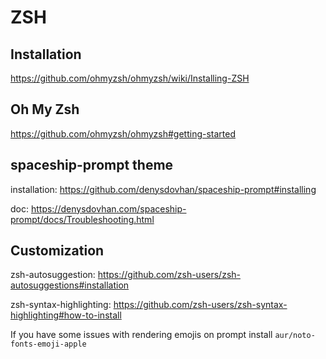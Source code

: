 # ZSH

## Installation
https://github.com/ohmyzsh/ohmyzsh/wiki/Installing-ZSH


## Oh My Zsh
https://github.com/ohmyzsh/ohmyzsh#getting-started


## spaceship-prompt theme
installation: https://github.com/denysdovhan/spaceship-prompt#installing

doc: https://denysdovhan.com/spaceship-prompt/docs/Troubleshooting.html


## Customization
zsh-autosuggestion: https://github.com/zsh-users/zsh-autosuggestions#installation

zsh-syntax-highlighting: https://github.com/zsh-users/zsh-syntax-highlighting#how-to-install

If you have some issues with rendering emojis on prompt install
`aur/noto-fonts-emoji-apple`
